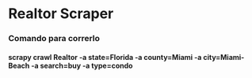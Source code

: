 # Realtor Scraper

### Comando para correrlo
#### scrapy crawl Realtor -a state=Florida -a county=Miami -a city=Miami-Beach -a search=buy -a type=condo